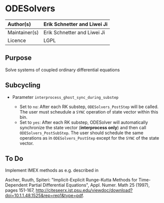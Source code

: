# ODESolvers

| Author(s)      | Erik Schnetter and Liwei Ji |
|:---------------|:----------------------------|
| Maintainer(s)  | Erik Schnetter and Liwei Ji |
| Licence        | LGPL |

## Purpose

Solve systems of coupled ordinary differential equations

## Subcycling

* Parameter `interprocess_ghost_sync_during_substep`

    * Set to `no`: After each RK substep, `ODESolvers_PostStep` will be called. The user must scheudule a `SYNC` operation of state vector within this bin.
    * Set to `yes`: After each RK substep, ODESolver will automatically synchronize the state vector (**interprocess only**) and then call `ODESolvers_PostSubStep`. The user should schedule the same operations as in `ODESolvers_PostStep` except for the `SYNC` of the state vector.

## To Do

Implement IMEX methods as e.g. described in

Ascher, Ruuth, Spiteri: "Implicit-Explicit Runge-Kutta Methods for
Time-Dependent Partial Differential Equations", Appl. Numer. Math 25
(1997), pages 151-167,
<http://citeseerx.ist.psu.edu/viewdoc/download?doi=10.1.1.48.1525&rep=rep1&type=pdf>.
